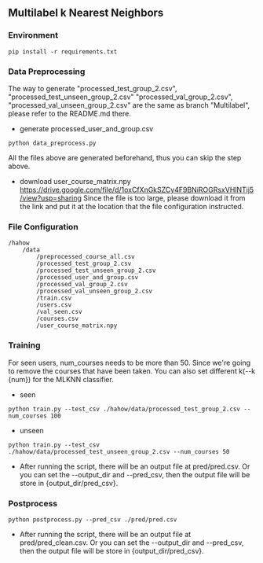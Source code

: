 ## Multilabel k Nearest Neighbors

### Environment
```
pip install -r requirements.txt
```

### Data Preprocessing
The way to generate "processed_test_group_2.csv", "processed_test_unseen_group_2.csv" "processed_val_group_2.csv", "processed_val_unseen_group_2.csv" are the same as branch "Multilabel", please refer to the README.md there.

- generate processed_user_and_group.csv
```
python data_preprocess.py
```
All the files above are generated beforehand, thus you can skip the step above.

- download user_course_matrix.npy
https://drive.google.com/file/d/1oxCfXnGkSZCy4F9BNiROGRsxVHlNTij5/view?usp=sharing
Since the file is too large, please download it from the link and put it at the location that the file configuration instructed.


### File Configuration
```
/hahow
    /data
        /preprocessed_course_all.csv
        /processed_test_group_2.csv
        /processed_test_unseen_group_2.csv
        /processed_user_and_group.csv
        /processed_val_group_2.csv
        /processed_val_unseen_group_2.csv
        /train.csv
        /users.csv
        /val_seen.csv
        /courses.csv
        /user_course_matrix.npy
```


### Training
For seen users, num_courses needs to be more than 50. Since we're going to remove the courses that have been taken. You can also set different k(--k {num}) for the MLKNN classifier.
- seen
```
python train.py --test_csv ./hahow/data/processed_test_group_2.csv --num_courses 100
```
- unseen 
```
python train.py --test_csv ./hahow/data/processed_test_unseen_group_2.csv --num_courses 50
```
- After running the script, there will be an output file at pred/pred.csv. Or you can set the --output_dir and --pred_csv, then the output file will be store in {output_dir/pred_csv}.


### Postprocess
```
python postprocess.py --pred_csv ./pred/pred.csv
```
- After running the script, there will be an output file at pred/pred_clean.csv. Or you can set the --output_dir and --pred_csv, then the output file will be store in {output_dir/pred_csv}.


